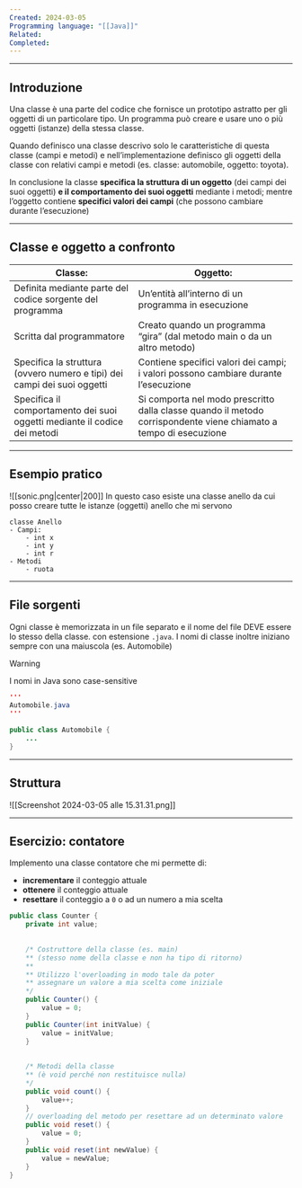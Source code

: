 ```yaml
---
Created: 2024-03-05
Programming language: "[[Java]]"
Related: 
Completed:
---
```

---
## Introduzione
Una classe è una parte del codice che fornisce un prototipo astratto per gli oggetti di un particolare tipo.
Un programma può creare e usare uno o più oggetti (istanze) della stessa classe.

Quando definisco una classe descrivo solo le caratteristiche di questa classe (campi e metodi) e nell’implementazione definisco gli oggetti della classe con relativi campi e metodi (es. classe: automobile, oggetto: toyota).

In conclusione la classe **specifica la struttura di un oggetto** (dei campi dei suoi oggetti) **e il comportamento dei suoi oggetti** mediante i metodi; mentre l’oggetto contiene **specifici valori dei campi** (che possono cambiare durante l’esecuzione)

---
## Classe e oggetto a confronto

| Classe:                                                                   | Oggetto:                                                                                                          |
| ------------------------------------------------------------------------- | ----------------------------------------------------------------------------------------------------------------- |
| Definita mediante parte del codice sorgente del programma                 | Un’entità all’interno di un programma in esecuzione                                                               |
| Scritta dal programmatore                                                 | Creato quando un programma “gira” (dal metodo main o da un altro metodo)                                          |
| Specifica la struttura (ovvero numero e tipi) dei campi dei suoi oggetti  | Contiene specifici valori dei campi; i valori possono cambiare durante l’esecuzione                               |
| Specifica il comportamento dei suoi oggetti mediante il codice dei metodi | Si comporta nel modo prescritto dalla classe quando il metodo corrispondente viene chiamato a tempo di esecuzione |

---
## Esempio pratico

![[sonic.png|center|200]]
In questo caso esiste una classe anello da cui posso creare tutte le istanze (oggetti) anello che mi servono
```
classe Anello
- Campi:
	- int x
	- int y
	- int r
- Metodi
	- ruota
```

---
## File sorgenti
Ogni classe è memorizzata in un file separato e il nome del file DEVE essere lo stesso della classe. con estensione `.java`.
I nomi di classe inoltre iniziano sempre con una maiuscola (es. Automobile)

> [!warning]
> I nomi in Java sono case-sensitive

```java
'''
Automobile.java
'''

public class Automobile {
	...
}
```

---
## Struttura

![[Screenshot 2024-03-05 alle 15.31.31.png]]

---
## Esercizio: contatore
Implemento una classe contatore che mi permette di:
- **incrementare** il conteggio attuale
- **ottenere** il conteggio attuale
- **resettare** il conteggio a `0` o ad un numero a mia scelta

```java
public class Counter {  
    private int value;  
	
	
	/* Costruttore della classe (es. main)
	** (stesso nome della classe e non ha tipo di ritorno)
	**
	** Utilizzo l'overloading in modo tale da poter
	** assegnare un valore a mia scelta come iniziale
	*/
    public Counter() {  
        value = 0;  
    }
    public Counter(int initValue) {
        value = initValue;  
    }  
	
	
	/* Metodi della classe
	** (è void perché non restituisce nulla)
	*/
    public void count() {  
        value++;  
    }  
    // overloading del metodo per resettare ad un determinato valore
    public void reset() {  
        value = 0;  
    }  
    public void reset(int newValue) {  
        value = newValue;  
    }
}
```